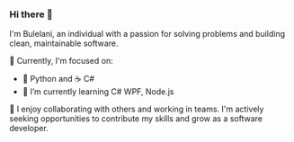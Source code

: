 ### Hi there 👋

I'm Bulelani, an individual with a passion for solving problems and building clean, maintainable software.

🔭 Currently, I'm focused on:
- 🐍 Python and ☕ C#
- 🌱 I’m currently learning C# WPF, Node.js

👯 I enjoy collaborating with others and working in teams. I'm actively seeking opportunities to contribute my skills and grow as a software developer.



<!--
**gaboneweb/gaboneweb** is a ✨ _special_ ✨ repository because its `README.md` (this file) appears on your GitHub profile.

Here are some ideas to get you started:

- 🔭 I’m currently working on ...
- 🌱 I’m currently learning ...
- 👯 I’m looking to collaborate on ...
- 🤔 I’m looking for help with ...
- 💬 Ask me about ...
- 📫 How to reach me: ...
- 😄 Pronouns: ...
- ⚡ Fun fact: ...
-->
